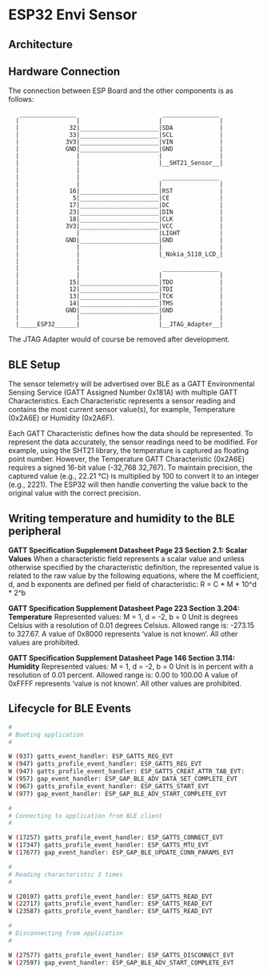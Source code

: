 # ESP32 Envi Sensor

## Architecture

## Hardware Connection

The connection between ESP Board and the other components is as follows:

```
   ________________                        ________________
  |                |                      |                |
  |              32|______________________|SDA             |
  |              33|______________________|SCL             |
  |             3V3|______________________|VIN             |
  |             GND|______________________|GND             |
  |                |                      |                |
  |                |                      |__SHT21_Sensor__|
  |                |
  |                |                       ________________
  |                |                      |                |
  |              16|______________________|RST             |
  |               5|______________________|CE              |
  |              17|______________________|DC              |
  |              23|______________________|DIN             |
  |              18|______________________|CLK             |
  |             3V3|______________________|VCC             |
  |                |                      |LIGHT           |
  |             GND|______________________|GND             |
  |                |                      |                |
  |                |                      |_Nokia_5110_LCD_|
  |                |
  |                |                       ________________
  |                |                      |                |
  |              15|______________________|TDO             |
  |              12|______________________|TDI             |
  |              13|______________________|TCK             |
  |              14|______________________|TMS             |
  |             GND|______________________|GND             |
  |                |                      |                |
  |_____ESP32______|                      |__JTAG_Adapter__|
```

The JTAG Adapter would of course be removed after development.

## BLE Setup

The sensor telemetry will be advertised over BLE as a GATT Environmental Sensing Service (GATT Assigned Number 0x181A) with multiple GATT Characteristics.
Each Characteristic represents a sensor reading and contains the most current sensor value(s), for example, Temperature (0x2A6E) or Humidity (0x2A6F).

Each GATT Characteristic defines how the data should be represented.
To represent the data accurately, the sensor readings need to be modified.
For example, using the SHT21 library, the temperature is captured as floating point number.
However, the Temperature GATT Characteristic (0x2A6E) requires a signed 16-bit value (-32,768 32,767).
To maintain precision, the captured value (e.g., 22.21 °C) is multiplied by 100 to convert it to an integer (e.g., 2221). The ESP32 will then handle converting the value back to the original value with the correct precision.

## Writing temperature and humidity to the BLE peripheral

**GATT Specification Supplement Datasheet Page 23 Section 2.1: Scalar Values**
When a characteristic field represents a scalar value and unless otherwise specified by the characteristic
definition, the represented value is related to the raw value by the following equations, where the M
coefficient, d, and b exponents are defined per field of characteristic:
R = C \* M \* 10^d \* 2^b

**GATT Specification Supplement Datasheet Page 223 Section 3.204: Temperature**
Represented values: M = 1, d = -2, b = 0
Unit is degrees Celsius with a resolution of 0.01 degrees Celsius.
Allowed range is: -273.15 to 327.67.
A value of 0x8000 represents ‘value is not known’.
All other values are prohibited.

**GATT Specification Supplement Datasheet Page 146 Section 3.114: Humidity**
Represented values: M = 1, d = -2, b = 0
Unit is in percent with a resolution of 0.01 percent.
Allowed range is: 0.00 to 100.00
A value of 0xFFFF represents ‘value is not known’.
All other values are prohibited.

## Lifecycle for BLE Events

```sh
#
# Booting application
#

W (937) gatts_event_handler: ESP_GATTS_REG_EVT
W (947) gatts_profile_event_handler: ESP_GATTS_REG_EVT
W (947) gatts_profile_event_handler: ESP_GATTS_CREAT_ATTR_TAB_EVT:
W (957) gap_event_handler: ESP_GAP_BLE_ADV_DATA_SET_COMPLETE_EVT
W (967) gatts_profile_event_handler: ESP_GATTS_START_EVT
W (977) gap_event_handler: ESP_GAP_BLE_ADV_START_COMPLETE_EVT

#
# Connecting to application from BLE client
#

W (17257) gatts_profile_event_handler: ESP_GATTS_CONNECT_EVT
W (17347) gatts_profile_event_handler: ESP_GATTS_MTU_EVT
W (17677) gap_event_handler: ESP_GAP_BLE_UPDATE_CONN_PARAMS_EVT

#
# Reading characteristic 3 times
#

W (20197) gatts_profile_event_handler: ESP_GATTS_READ_EVT
W (22717) gatts_profile_event_handler: ESP_GATTS_READ_EVT
W (23587) gatts_profile_event_handler: ESP_GATTS_READ_EVT

#
# Disconnecting from application
#

W (27577) gatts_profile_event_handler: ESP_GATTS_DISCONNECT_EVT
W (27597) gap_event_handler: ESP_GAP_BLE_ADV_START_COMPLETE_EVT
```
